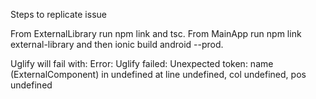Steps to replicate issue

From ExternalLibrary run npm link and tsc.
From MainApp run npm link external-library and then ionic build android --prod.

Uglify will fail with:
Error: Uglify failed: Unexpected token: name (ExternalComponent) in undefined at line undefined, col undefined, pos undefined